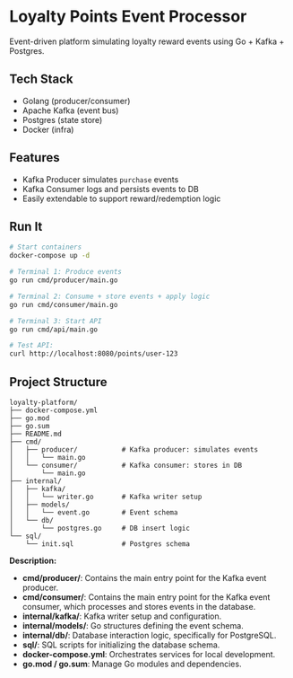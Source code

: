 # Loyalty Points Event Processor

Event-driven platform simulating loyalty reward events using Go + Kafka + Postgres.

## Tech Stack
- Golang (producer/consumer)
- Apache Kafka (event bus)
- Postgres (state store)
- Docker (infra)

## Features
- Kafka Producer simulates `purchase` events
- Kafka Consumer logs and persists events to DB
- Easily extendable to support reward/redemption logic

## Run It
```bash
# Start containers
docker-compose up -d

# Terminal 1: Produce events
go run cmd/producer/main.go

# Terminal 2: Consume + store events + apply logic
go run cmd/consumer/main.go

# Terminal 3: Start API
go run cmd/api/main.go

# Test API:
curl http://localhost:8080/points/user-123

```
## Project Structure
```
loyalty-platform/
├── docker-compose.yml
├── go.mod
├── go.sum
├── README.md
├── cmd/
│   ├── producer/           # Kafka producer: simulates events
│   │   └── main.go
│   └── consumer/           # Kafka consumer: stores in DB
│       └── main.go
├── internal/
│   ├── kafka/
│   │   └── writer.go       # Kafka writer setup
│   ├── models/
│   │   └── event.go        # Event schema
│   └── db/
│       └── postgres.go     # DB insert logic
└── sql/
    └── init.sql            # Postgres schema
```

**Description:**
- **cmd/producer/**: Contains the main entry point for the Kafka event producer.
- **cmd/consumer/**: Contains the main entry point for the Kafka event consumer, which processes and stores events in the database.
- **internal/kafka/**: Kafka writer setup and configuration.
- **internal/models/**: Go structures defining the event schema.
- **internal/db/**: Database interaction logic, specifically for PostgreSQL.
- **sql/**: SQL scripts for initializing the database schema.
- **docker-compose.yml**: Orchestrates services for local development.
- **go.mod / go.sum**: Manage Go modules and dependencies.

    
    
